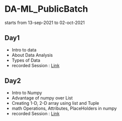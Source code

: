# DA-ML_PublicBatch
starts from 13-sep-2021 to 02-oct-2021

## Day1 
- Intro to data
- About Data Analysis
- Types of Data 
- recorded Session : [Link](https://transcripts.gotomeeting.com/#/s/c39119b993f10666a9fc13861518a1230f7eb2e19be2a3ce19dde90c174b3dca)

## Day2
- Intro to Numpy 
- Advantage of numpy over List
- Creating 1-D, 2-D array using list and Tuple
- math Operations, Attributes, PlaceHolders in numpy 
- recorded Session : [Link](https://transcripts.gotomeeting.com/#/s/b0bb88af84e41262a05e68046276b09e05db067e6d9f85f214e6e4346c749f0c)
